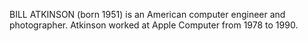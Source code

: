 BILL ATKINSON (born 1951) is an American computer engineer and photographer. Atkinson worked at Apple Computer from 1978 to 1990.
